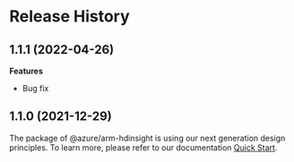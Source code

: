 # Release History

## 1.1.1 (2022-04-26)

**Features**

  - Bug fix

## 1.1.0 (2021-12-29)

The package of @azure/arm-hdinsight is using our next generation design principles. To learn more, please refer to our documentation [Quick Start](https://aka.ms/js-track2-quickstart).
